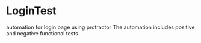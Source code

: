 # LoginTest
automation for login page using protractor 
The automation includes positive and negative functional tests
